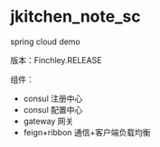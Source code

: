 # jkitchen_note_sc

spring cloud demo

版本：Finchley.RELEASE

组件：

- consul 注册中心
- consul 配置中心
- gateway 网关
- feign+ribbon 通信+客户端负载均衡

